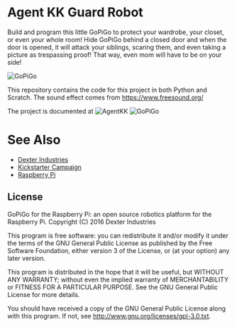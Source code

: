 # Agent KK Guard Robot

Build and program this little GoPiGo to protect your wardrobe, your closet, or even your whole room! Hide GoPiGo behind a closed door and when the door is opened, it will attack your siblings, scaring them, and even taking a picture as trespassing proof! That way, even mom will have to be on your side! 

![ GoPiGo ](http://www.dexterindustries.com/shop/gopigo-starter-kit-2/)

This repository contains the code for this project in both Python and Scratch. 
The sound effect comes from https://www.freesound.org/

The project is documented at 
![AgentKK](http://www.dexterindustries.com/projects/agent-kk-2/)
![ GoPiGo ](https://raw.githubusercontent.com/DexterInd/GoPiGo/master/GoPiGo_Front_Facing_Camera300.jpg)

# See Also

- [Dexter Industries](http://www.dexterindustries.com/GoPiGo)
- [Kickstarter Campaign](http://kck.st/Q6vVOP)
- [Raspberry Pi](http://www.raspberrypi.org/)

## License
GoPiGo for the Raspberry Pi: an open source robotics platform for the Raspberry Pi.
Copyright (C) 2016  Dexter Industries

This program is free software: you can redistribute it and/or modify
it under the terms of the GNU General Public License as published by
the Free Software Foundation, either version 3 of the License, or
(at your option) any later version.

This program is distributed in the hope that it will be useful,
but WITHOUT ANY WARRANTY; without even the implied warranty of
MERCHANTABILITY or FITNESS FOR A PARTICULAR PURPOSE.  See the
GNU General Public License for more details.

You should have received a copy of the GNU General Public License
along with this program.  If not, see <http://www.gnu.org/licenses/gpl-3.0.txt>.